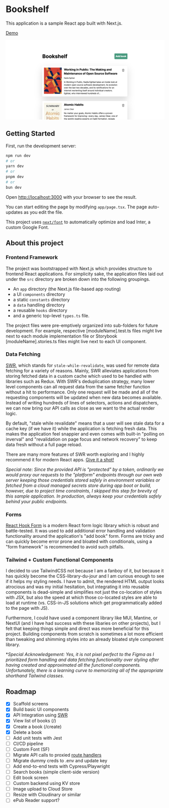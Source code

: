 # Bookshelf

This application is a sample React app built with Next.js.

[Demo](https://mmhmm-books-fullstackjack.vercel.app/)

![screenshot](https://github.com/fullstackjack/mmhmm-books-fullstackjack/blob/main/docs/screenshot.png?raw=true)

## Getting Started

First, run the development server:

```bash
npm run dev
# or
yarn dev
# or
pnpm dev
# or
bun dev
```

Open [http://localhost:3000](http://localhost:3000) with your browser to see the result.

You can start editing the page by modifying `app/page.tsx`. The page auto-updates as you edit the file.

This project uses [`next/font`](https://nextjs.org/docs/basic-features/font-optimization) to automatically optimize and load Inter, a custom Google Font.

## About this project

### Frontend Framework

The project was bootstrapped with Next.js which provides structure to frontend React applications. For simplicity sake, the application files laid out under the `src` directory are broken down into the following groupings.

- An `app` directory (the Next.js file-based app routing)
- a UI `components` directory
- a static `constants` directory
- a `data` handling directory
- a reusable `hooks` directory
- and a generic top-level `types.ts` file.

The project files were pre-emptively organized into sub-folders for future development. For example, respective [moduleName].test.ts files might live next to each module implementation file or Storybook [moduleName].stories.ts files might live next to each UI component.

### Data Fetching

[SWR](https://swr.vercel.app/), which stands for `stale-while-revalidate`, was used for remote data fetching for a variety of reasons. Mainly, SWR alleviates applications from storing fetched data in a custom cache which used to be handled with libraries such as Redux. With SWR's deduplication strategy, many lower level components can all request data from the same fetcher function without a hit to performance. Only one request will be made and all of the requesting components will be updated when new data becomes available. Instead of writing hundreds of lines of selectors, actions and dispatchers, we can now bring our API calls as close as we want to the actual render logic.

By default, "stale while revalidate" means that a user will see stale data for a cache key (if we have it) while the application is fetching fresh data. This makes the application feel snappier and even comes with built-in "polling on inverval" and "revalidation on page focus and network recovery" to keep data fresh without a full page reload.

There are many more features of SWR worth exploring and I highly recommend it for modern React apps. [Give it a shot!](https://swr.vercel.app/docs/getting-started)

_Special note: Since the provided API is "protected" by a token, ordinarily we would proxy our requests to the "platform" endpoints through our own web server keeping those credentials stored safely in environment variables or fetched from a cloud managed secrets store during app boot or build, however, due to project time constraints, I skipped this step for brevity of this sample application. In production, always keep your credentials safely behind your public endpoints._

### Forms

[React Hook Form](https://react-hook-form.com/) is a modern React form logic library which is robust and battle-tested. It was used to add additional error handling and validation functionality around the application's "add book" form. Forms are tricky and can quickly become error prone and bloated with conditionals, using a "form framework" is recommended to avoid such pitfalls.

### Tailwind + Custom Functional Components

I decided to use TailwindCSS not because I am a fanboy of it, but because it has quickly become the CSS-library-du-jour and I am curious enough to see if it helps my styling needs. I have to admit, the rendered HTML output looks atrocious and was my initial hesitation, but integrating it into reusable components is dead-simple and simplifies not just the co-location of styles with JSX, but also the speed at which those co-located styles are able to load at runtime (vs. CSS-in-JS solutions which get programmatically added to the page with JS).

Furthermore, I could have used a component library like MUI, Mantine, or NextUI (and I have had success with these libaries on other projects), but I felt that keeping things simple and direct was more beneficial for this project. Building components from scratch is sometimes a lot more efficient than tweaking and shimming styles into an already bloated style component library.

\*_Special Acknowledgement: Yes, it is not pixel perfect to the Figma as I prioritized form handling and data fetching functionality over styling after having created and approximated all the functional components. Unfortunately, there is a learning curve to memorizing all of the appropriate shorthand Tailwind classes._

## Roadmap

- [x] Scaffold screens
- [x] Build basic UI components
- [x] API Integration using [SWR](https://swr.vercel.app/)
- [x] View list of books (/)
- [x] Create a book (/create)
- [x] Delete a book
- [ ] Add unit tests with Jest
- [ ] CI/CD pipeline
- [ ] Custom Font (SF)
- [ ] Migrate API calls to proxied [route handlers](https://nextjs.org/docs/app/building-your-application/routing/route-handlers)
- [ ] Migrate dummy creds to .env and update key
- [ ] Add end-to-end tests with Cypress/Playwright
- [ ] Search books (simple client-side version)
- [ ] Edit book screen
- [ ] Custom backend using KV store
- [ ] Image upload to Cloud Store
- [ ] Resize with Cloudinary or similar
- [ ] ePub Reader support?
